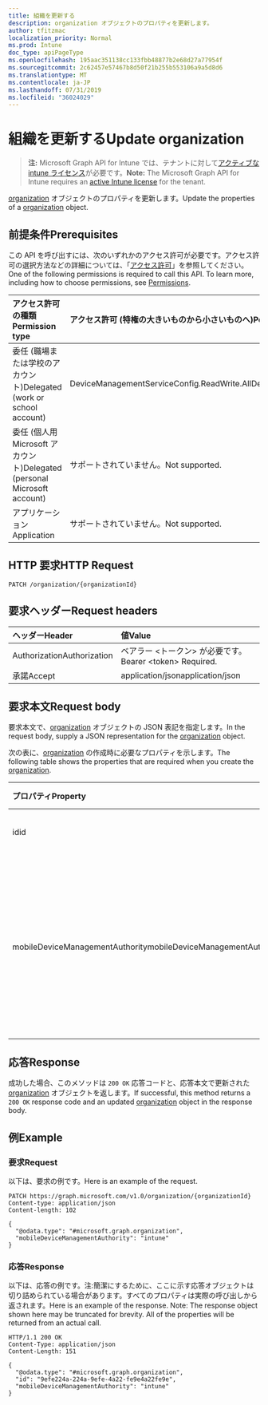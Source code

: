 ```yaml
---
title: 組織を更新する
description: organization オブジェクトのプロパティを更新します。
author: tfitzmac
localization_priority: Normal
ms.prod: Intune
doc_type: apiPageType
ms.openlocfilehash: 195aac351138cc133fbb48877b2e68d27a77954f
ms.sourcegitcommit: 2c62457e57467b8d50f21b255b553106a9a5d8d6
ms.translationtype: MT
ms.contentlocale: ja-JP
ms.lasthandoff: 07/31/2019
ms.locfileid: "36024029"
---
```

# <a name="update-organization"></a><span data-ttu-id="72144-103">組織を更新する</span><span class="sxs-lookup"><span data-stu-id="72144-103">Update organization</span></span>

> <span data-ttu-id="72144-104">**注:** Microsoft Graph API for Intune では、テナントに対して[アクティブな intune ライセンス](https://go.microsoft.com/fwlink/?linkid=839381)が必要です。</span><span class="sxs-lookup"><span data-stu-id="72144-104">**Note:** The Microsoft Graph API for Intune requires an [active Intune license](https://go.microsoft.com/fwlink/?linkid=839381) for the tenant.</span></span>

<span data-ttu-id="72144-105">[organization](../resources/intune-onboarding-organization.md) オブジェクトのプロパティを更新します。</span><span class="sxs-lookup"><span data-stu-id="72144-105">Update the properties of a [organization](../resources/intune-onboarding-organization.md) object.</span></span>

## <a name="prerequisites"></a><span data-ttu-id="72144-106">前提条件</span><span class="sxs-lookup"><span data-stu-id="72144-106">Prerequisites</span></span>
<span data-ttu-id="72144-p101">この API を呼び出すには、次のいずれかのアクセス許可が必要です。アクセス許可の選択方法などの詳細については、「[アクセス許可](/graph/permissions-reference)」を参照してください。</span><span class="sxs-lookup"><span data-stu-id="72144-p101">One of the following permissions is required to call this API. To learn more, including how to choose permissions, see [Permissions](/graph/permissions-reference).</span></span>

|<span data-ttu-id="72144-109">アクセス許可の種類</span><span class="sxs-lookup"><span data-stu-id="72144-109">Permission type</span></span>|<span data-ttu-id="72144-110">アクセス許可 (特権の大きいものから小さいものへ)</span><span class="sxs-lookup"><span data-stu-id="72144-110">Permissions (from most to least privileged)</span></span>|
|:---|:---|
|<span data-ttu-id="72144-111">委任 (職場または学校のアカウント)</span><span class="sxs-lookup"><span data-stu-id="72144-111">Delegated (work or school account)</span></span>|<span data-ttu-id="72144-112">DeviceManagementServiceConfig.ReadWrite.All</span><span class="sxs-lookup"><span data-stu-id="72144-112">DeviceManagementServiceConfig.ReadWrite.All</span></span>|
|<span data-ttu-id="72144-113">委任 (個人用 Microsoft アカウント)</span><span class="sxs-lookup"><span data-stu-id="72144-113">Delegated (personal Microsoft account)</span></span>|<span data-ttu-id="72144-114">サポートされていません。</span><span class="sxs-lookup"><span data-stu-id="72144-114">Not supported.</span></span>|
|<span data-ttu-id="72144-115">アプリケーション</span><span class="sxs-lookup"><span data-stu-id="72144-115">Application</span></span>|<span data-ttu-id="72144-116">サポートされていません。</span><span class="sxs-lookup"><span data-stu-id="72144-116">Not supported.</span></span>|

## <a name="http-request"></a><span data-ttu-id="72144-117">HTTP 要求</span><span class="sxs-lookup"><span data-stu-id="72144-117">HTTP Request</span></span>
<!-- {
  "blockType": "ignored"
}
-->
``` http
PATCH /organization/{organizationId}
```

## <a name="request-headers"></a><span data-ttu-id="72144-118">要求ヘッダー</span><span class="sxs-lookup"><span data-stu-id="72144-118">Request headers</span></span>
|<span data-ttu-id="72144-119">ヘッダー</span><span class="sxs-lookup"><span data-stu-id="72144-119">Header</span></span>|<span data-ttu-id="72144-120">値</span><span class="sxs-lookup"><span data-stu-id="72144-120">Value</span></span>|
|:---|:---|
|<span data-ttu-id="72144-121">Authorization</span><span class="sxs-lookup"><span data-stu-id="72144-121">Authorization</span></span>|<span data-ttu-id="72144-122">ベアラー &lt;トークン&gt; が必要です。</span><span class="sxs-lookup"><span data-stu-id="72144-122">Bearer &lt;token&gt; Required.</span></span>|
|<span data-ttu-id="72144-123">承諾</span><span class="sxs-lookup"><span data-stu-id="72144-123">Accept</span></span>|<span data-ttu-id="72144-124">application/json</span><span class="sxs-lookup"><span data-stu-id="72144-124">application/json</span></span>|

## <a name="request-body"></a><span data-ttu-id="72144-125">要求本文</span><span class="sxs-lookup"><span data-stu-id="72144-125">Request body</span></span>
<span data-ttu-id="72144-126">要求本文で、[organization](../resources/intune-onboarding-organization.md) オブジェクトの JSON 表記を指定します。</span><span class="sxs-lookup"><span data-stu-id="72144-126">In the request body, supply a JSON representation for the [organization](../resources/intune-onboarding-organization.md) object.</span></span>

<span data-ttu-id="72144-127">次の表に、[organization](../resources/intune-onboarding-organization.md) の作成時に必要なプロパティを示します。</span><span class="sxs-lookup"><span data-stu-id="72144-127">The following table shows the properties that are required when you create the [organization](../resources/intune-onboarding-organization.md).</span></span>

|<span data-ttu-id="72144-128">プロパティ</span><span class="sxs-lookup"><span data-stu-id="72144-128">Property</span></span>|<span data-ttu-id="72144-129">型</span><span class="sxs-lookup"><span data-stu-id="72144-129">Type</span></span>|<span data-ttu-id="72144-130">説明</span><span class="sxs-lookup"><span data-stu-id="72144-130">Description</span></span>|
|:---|:---|:---|
|<span data-ttu-id="72144-131">id</span><span class="sxs-lookup"><span data-stu-id="72144-131">id</span></span>|<span data-ttu-id="72144-132">String</span><span class="sxs-lookup"><span data-stu-id="72144-132">String</span></span>|<span data-ttu-id="72144-133">オブジェクトの GUID。</span><span class="sxs-lookup"><span data-stu-id="72144-133">The GUID for the object.</span></span>|
|<span data-ttu-id="72144-134">mobileDeviceManagementAuthority</span><span class="sxs-lookup"><span data-stu-id="72144-134">mobileDeviceManagementAuthority</span></span>|[<span data-ttu-id="72144-135">mdmAuthority</span><span class="sxs-lookup"><span data-stu-id="72144-135">mdmAuthority</span></span>](../resources/intune-onboarding-mdmauthority.md)|<span data-ttu-id="72144-136">モバイル デバイス管理権限。</span><span class="sxs-lookup"><span data-stu-id="72144-136">Mobile device management authority.</span></span> <span data-ttu-id="72144-137">可能な値は、`unknown`、`intune`、`sccm`、`office365` です。</span><span class="sxs-lookup"><span data-stu-id="72144-137">Possible values are: `unknown`, `intune`, `sccm`, `office365`.</span></span>|



## <a name="response"></a><span data-ttu-id="72144-138">応答</span><span class="sxs-lookup"><span data-stu-id="72144-138">Response</span></span>
<span data-ttu-id="72144-139">成功した場合、このメソッドは `200 OK` 応答コードと、応答本文で更新された [organization](../resources/intune-onboarding-organization.md) オブジェクトを返します。</span><span class="sxs-lookup"><span data-stu-id="72144-139">If successful, this method returns a `200 OK` response code and an updated [organization](../resources/intune-onboarding-organization.md) object in the response body.</span></span>

## <a name="example"></a><span data-ttu-id="72144-140">例</span><span class="sxs-lookup"><span data-stu-id="72144-140">Example</span></span>

### <a name="request"></a><span data-ttu-id="72144-141">要求</span><span class="sxs-lookup"><span data-stu-id="72144-141">Request</span></span>
<span data-ttu-id="72144-142">以下は、要求の例です。</span><span class="sxs-lookup"><span data-stu-id="72144-142">Here is an example of the request.</span></span>
``` http
PATCH https://graph.microsoft.com/v1.0/organization/{organizationId}
Content-type: application/json
Content-length: 102

{
  "@odata.type": "#microsoft.graph.organization",
  "mobileDeviceManagementAuthority": "intune"
}
```

### <a name="response"></a><span data-ttu-id="72144-143">応答</span><span class="sxs-lookup"><span data-stu-id="72144-143">Response</span></span>
<span data-ttu-id="72144-p103">以下は、応答の例です。注:簡潔にするために、ここに示す応答オブジェクトは切り詰められている場合があります。すべてのプロパティは実際の呼び出しから返されます。</span><span class="sxs-lookup"><span data-stu-id="72144-p103">Here is an example of the response. Note: The response object shown here may be truncated for brevity. All of the properties will be returned from an actual call.</span></span>
``` http
HTTP/1.1 200 OK
Content-Type: application/json
Content-Length: 151

{
  "@odata.type": "#microsoft.graph.organization",
  "id": "9efe224a-224a-9efe-4a22-fe9e4a22fe9e",
  "mobileDeviceManagementAuthority": "intune"
}
```



